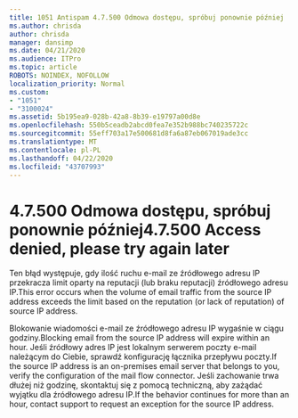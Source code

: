 ```yaml
---
title: 1051 Antispam 4.7.500 Odmowa dostępu, spróbuj ponownie później
ms.author: chrisda
author: chrisda
manager: dansimp
ms.date: 04/21/2020
ms.audience: ITPro
ms.topic: article
ROBOTS: NOINDEX, NOFOLLOW
localization_priority: Normal
ms.custom:
- "1051"
- "3100024"
ms.assetid: 5b195ea9-028b-42a8-8b39-e19797a00d8e
ms.openlocfilehash: 550b5ceadb2abcd0fea7e352b988bc740235722c
ms.sourcegitcommit: 55eff703a17e500681d8fa6a87eb067019ade3cc
ms.translationtype: MT
ms.contentlocale: pl-PL
ms.lasthandoff: 04/22/2020
ms.locfileid: "43707993"
---
```

# <a name="47500-access-denied-please-try-again-later"></a><span data-ttu-id="86dc9-102">4.7.500 Odmowa dostępu, spróbuj ponownie później</span><span class="sxs-lookup"><span data-stu-id="86dc9-102">4.7.500 Access denied, please try again later</span></span>

<span data-ttu-id="86dc9-103">Ten błąd występuje, gdy ilość ruchu e-mail ze źródłowego adresu IP przekracza limit oparty na reputacji (lub braku reputacji) źródłowego adresu IP.</span><span class="sxs-lookup"><span data-stu-id="86dc9-103">This error occurs when the volume of email traffic from the source IP address exceeds the limit based on the reputation (or lack of reputation) of source IP address.</span></span>

<span data-ttu-id="86dc9-104">Blokowanie wiadomości e-mail ze źródłowego adresu IP wygaśnie w ciągu godziny.</span><span class="sxs-lookup"><span data-stu-id="86dc9-104">Blocking email from the source IP address will expire within an hour.</span></span> <span data-ttu-id="86dc9-105">Jeśli źródłowy adres IP jest lokalnym serwerem poczty e-mail należącym do Ciebie, sprawdź konfigurację łącznika przepływu poczty.</span><span class="sxs-lookup"><span data-stu-id="86dc9-105">If the source IP address is an on-premises email server that belongs to you, verify the configuration of the mail flow connector.</span></span> <span data-ttu-id="86dc9-106">Jeśli zachowanie trwa dłużej niż godzinę, skontaktuj się z pomocą techniczną, aby zażądać wyjątku dla źródłowego adresu IP.</span><span class="sxs-lookup"><span data-stu-id="86dc9-106">If the behavior continues for more than an hour, contact support to request an exception for the source IP address.</span></span>
